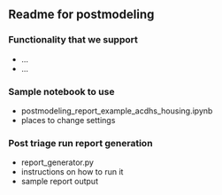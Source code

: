 ## Readme for postmodeling

### Functionality that we support
 - ...
 - ...


### Sample notebook to use
- postmodeling_report_example_acdhs_housing.ipynb
- places to change settings

### Post triage run report generation
- report_generator.py
- instructions on how to run it
- sample report output
